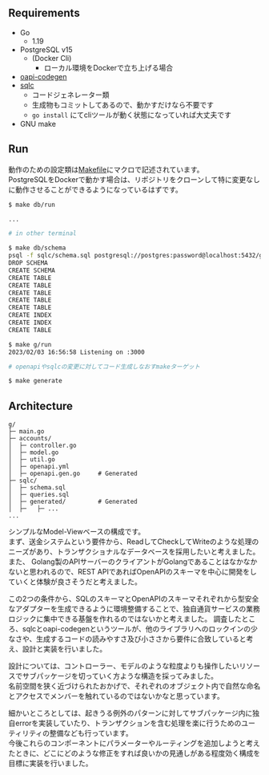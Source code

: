 ## Requirements

- Go
  - 1.19
- PostgreSQL v15
  - (Docker Cli)
    - ローカル環境をDockerで立ち上げる場合
- [oapi-codegen](https://github.com/deepmap/oapi-codegen)
- [sqlc](https://github.com/kyleconroy/sqlc)
  - コードジェネレーター類
  - 生成物もコミットしてあるので、動かすだけなら不要です
  - `go install` にてcliツールが動く状態になっていれば大丈夫です
- GNU make

## Run

動作のための設定類は[Makefile](./Makefile)にマクロで記述されています。  
PostgreSQLをDockerで動かす場合は、リポジトリをクローンして特に変更なしに動作させることができるようになっているはずです。

```bash
$ make db/run

...
```

```bash
# in other terminal

$ make db/schema
psql -f sqlc/schema.sql postgresql://postgres:password@localhost:5432/g
DROP SCHEMA
CREATE SCHEMA
CREATE TABLE
CREATE TABLE
CREATE TABLE
CREATE TABLE
CREATE TABLE
CREATE INDEX
CREATE INDEX
CREATE TABLE

$ make g/run
2023/02/03 16:56:58 Listening on :3000

# openapiやsqlcの変更に対してコード生成しなおすmakeターゲット

$ make generate

```

## Architecture

```
g/
├─ main.go
├─ accounts/
│  ├─ controller.go
│  ├─ model.go
│  ├─ util.go
│  ├─ openapi.yml
│  ├─ openapi.gen.go     # Generated
├─ sqlc/
│  ├─ schema.sql
│  ├─ queries.sql
│  ├─ generated/         # Generated
│  ├─   ├─ ...
...
```


シンプルなModel-Viewベースの構成です。  
まず、送金システムという要件から、ReadしてCheckしてWriteのような処理のニーズがあり、トランザクショナルなデータベースを採用したいと考えました。
また、 Golang製のAPIサーバーのクライアントがGolangであることはなかなかないと思われるので、REST APIであればOpenAPIのスキーマを中心に開発をしていくと体験が良さそうだと考えました。

この2つの条件から、SQLのスキーマとOpenAPIのスキーマそれぞれから型安全なアダプターを生成できるように環境整備することで、独自通貨サービスの業務ロジックに集中できる基盤を作れるのではないかと考えました。
調査したところ、sqlcとoapi-codegenというツールが、他のライブラリへのロックインの少なさや、生成するコードの読みやすさ及び小ささから要件に合致していると考え、設計と実装を行いました。

設計については、コントローラー、モデルのような粒度よりも操作したいリソースでサブパッケージを切っていく方ような構造を採ってみました。  
名前空間を狭く近づけられたおかげで、それぞれのオブジェクト内で自然な命名とアクセスでメンバーを触れているのではないかなと思っています。  

細かいところとしては、起きうる例外のパターンに対してサブパッケージ内に独自errorを実装していたり、トランザクションを含む処理を楽に行うためのユーティリティの整備なども行っています。  
今後これらのコンポーネントにパラメーターやルーティングを追加しようと考えたときに、どこにどのような修正をすれば良いかの見通しがある程度効く構成を目標に実装を行いました。

